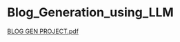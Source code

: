# Blog_Generation_using_LLM
[BLOG GEN PROJECT.pdf](https://github.com/user-attachments/files/15525661/BLOG.GEN.PROJECT.pdf)
